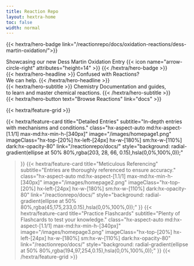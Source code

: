```yaml
---
title: Reaction Repo
layout: hextra-home
toc: false
width: normal
---
```

<style>
  body {
    background-size: cover;
    background-repeat: no-repeat;
    background-attachment: fixed;
    background-position: center;
  }

  /* Light mode background */
  @media (prefers-color-scheme: light) {
    body {
      background-image: url('https://chemlord.github.io/reactionrepo/image-test/hexagonlight2.svg');
    }
  }

  /* Dark mode background */
  @media (prefers-color-scheme: dark) {
    body {
      background-image: url('https://chemlord.github.io/reactionrepo/image-test/hexagonlight2.svg');
    }
  }

  .content-wrapper {
    position: relative;
    z-index: 1;
  }

  .highlight, .highlight2, .highlight3 {
    background-color: transparent; /* Remove highlight background */
    border-radius: 0; /* Remove rounded corners */
    padding: 0; /* Remove padding */
    color: inherit; /* Use the default text color */
    font-weight: normal; /* Remove bold text */
    font-size: inherit; /* Use the default font size */
  }

  .hx-wide {
    width: 100%; /* Or any other width you need */
    max-width: 100%; /* Ensure it doesn't exceed the container */
  }
</style>

{{< hextra/hero-badge link="/reactionrepo/docs/oxidation-reactions/dess-martin-oxidation/">}}
  <div class="hx-w-2 hx-h-2 hx-rounded-full hx-bg-primary-400"></div>
  <span>Showcasing our new Dess Martin Oxidation Entry</span>
  {{< icon name="arrow-circle-right" attributes="height=14" >}}
{{< /hextra/hero-badge >}}

<div class="hx-mt-6 hx-mb-4">
{{< hextra/hero-headline >}}
  Confused with Reactions? <br> We can help.
{{< /hextra/hero-headline >}}
</div>

<div class="hx-mb-6">
{{< hextra/hero-subtitle >}}
  Chemistry Documentation and guides,&nbsp;<br class="sm:hx-block hx-hidden" />to learn and master chemical reactions.
{{< /hextra/hero-subtitle >}}
</div>

<div class="hx-mb-6">
{{< hextra/hero-button text="Browse Reactions" link="docs" >}}
</div>

{{< hextra/feature-grid >}}

{{< hextra/feature-card
    title="Detailed Entries"
    subtitle="In-depth entries with mechanisms and conditions."
    class="hx-aspect-auto md:hx-aspect-[1.1/1] max-md:hx-min-h-[340px]"
    image="/images/homepage1.png"
    imageClass="hx-top-[20%] hx-left-[24px] hx-w-[180%] sm:hx-w-[110%] dark:hx-opacity-80"
    link="/reactionrepo/docs/"
    style="background: radial-gradient(ellipse at 50% 80%,rgba(203, 28, 66, 0.15),hsla(0,0%,100%,0));"
  >}}
  {{< hextra/feature-card
    title="Meticulous Referencing"
    subtitle="Entries are thoroughly referenced to ensure accuracy."
    class="hx-aspect-auto md:hx-aspect-[1.1/1] max-md:hx-min-h-[340px]"
    image="/images/homepage2.png"
    imageClass="hx-top-[20%] hx-left-[24px] hx-w-[180%] sm:hx-w-[110%] dark:hx-opacity-80"
    link="/reactionrepo/docs/"
    style="background: radial-gradient(ellipse at 50% 80%,rgba(45,175,233,0.15),hsla(0,0%,100%,0));"
  >}}
  {{< hextra/feature-card
    title="Practice Flashcards"
    subtitle="Plenty of Flashcards to test your knowledge."
    class="hx-aspect-auto md:hx-aspect-[1.1/1] max-md:hx-min-h-[340px]"
    image="/images/homepage3.png"
    imageClass="hx-top-[20%] hx-left-[24px] hx-w-[180%] sm:hx-w-[110%] dark:hx-opacity-80"
    link="/reactionrepo/docs/"
    style="background: radial-gradient(ellipse at 50% 80%,rgba(194,97,254,0.15),hsla(0,0%,100%,0));"
  >}}
{{< /hextra/feature-grid >}}

